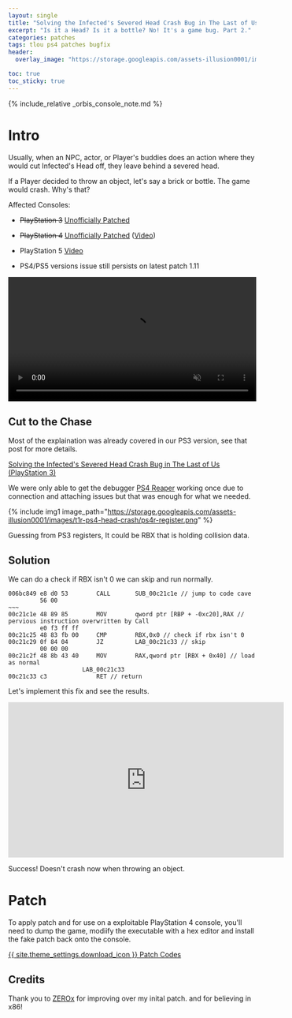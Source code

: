 ```yaml
---
layout: single
title: "Solving the Infected's Severed Head Crash Bug in The Last of Us (PlayStation 4)"
excerpt: "Is it a Head? Is it a bottle? No! It's a game bug. Part 2."
categories: patches
tags: tlou ps4 patches bugfix
header:
  overlay_image: "https://storage.googleapis.com/assets-illusion0001/images/t1r-ps4-head-crash/t1r-head-banner.png"

toc: true
toc_sticky: true
---
```


{% include_relative _orbis_console_note.md %}

# Intro

Usually, when an NPC, actor, or Player's buddies does an action where they would cut Infected's Head off, they leave behind a severed head. 

If a Player decided to throw an object, let's say a brick or bottle. The game would crash. Why's that?

Affected Consoles:

- ~~PlayStation 3~~ [Unofficially Patched](/patches/2021/02/15/t1-head-crash-bug-fix/)

- ~~PlayStation 4~~ [Unofficially Patched](/patches/2021/02/16/t1r-head-crash-bug-fix/) ([Video](https://youtu.be/KCnMwV-jOoU))

- PlayStation 5 [Video](https://youtu.be/HQ7oOmx4mmg?t=127)

- PS4/PS5 versions issue still persists on latest patch 1.11

<div align="center">
<video width="100%" controls muted >
  <source src="https://storage.googleapis.com/assets-illusion0001/images/t1r-ps4-head-crash/t1r-head-crash-before.mp4" type="video/mp4">
</video>
</div>

## Cut to the Chase

Most of the explaination was already covered in our PS3 version, see that post for more details.

[Solving the Infected's Severed Head Crash Bug in The Last of Us (PlayStation 3)](/patches/2021/02/15/t1-head-crash-bug-fix/)

We were only able to get the debugger [PS4 Reaper](https://www.psxhax.com/threads/ps4reaper-ps4-rte-debugger-and-trainer-maker-by-shiningami.6077/) working once due to connection and attaching issues but that was enough for what we needed.

{% include img1 image_path="https://storage.googleapis.com/assets-illusion0001/images/t1r-ps4-head-crash/ps4r-register.png" %}

Guessing from PS3 registers, It could be RBX that is holding collision data.

## Solution

We can do a check if RBX isn't 0 we can skip and run normally.

```
006bc849 e8 d0 53        CALL       SUB_00c21c1e // jump to code cave
         56 00
~~~
00c21c1e 48 89 85        MOV        qword ptr [RBP + -0xc20],RAX // pervious instruction overwritten by Call
         e0 f3 ff ff
00c21c25 48 83 fb 00     CMP        RBX,0x0 // check if rbx isn't 0
00c21c29 0f 84 04        JZ         LAB_00c21c33 // skip
         00 00 00
00c21c2f 48 8b 43 40     MOV        RAX,qword ptr [RBX + 0x40] // load as normal
                     LAB_00c21c33
00c21c33 c3              RET // return
```

Let's implement this fix and see the results.

<div align="center" class="responsive-video-container">
<iframe width="560" height="315" src="https://www.youtube.com/embed/a5QEZGT7HOU?start=10" frameborder="0" allow="accelerometer; autoplay; clipboard-write; encrypted-media; gyroscope; picture-in-picture" allowfullscreen></iframe>
</div>

Success! Doesn't crash now when throwing an object.

# Patch

To apply patch and for use on a exploitable PlayStation 4 console, you'll need to dump the game, modiify the executable with a hex editor and install the fake patch back onto the console.

<a href="https://github.com/illusion0001/illusion0001.github.io/blob/main/_patches/tlou1.md#infecteds-severed-head-crash-bug-fix" class="button" role="button">{{ site.theme_settings.download_icon }} Patch Codes</a>

## Credits

Thank you to [ZEROx](https://www.youtube.com/user/ZEROx2085) for improving over my inital patch. and for believing in x86!
